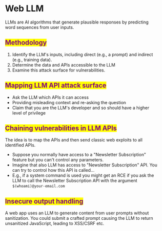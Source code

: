 # Web LLM

LLMs are AI algorithms that generate plausible responses by predicting word sequences from user inputs.

## <mark style="color:purple;">Methodology</mark>

1. Identify the LLM's inputs, including direct (e.g., a prompt) and indirect (e.g., training data).&#x20;
2. Determine the data and APIs accessible to the LLM
3. Examine this attack surface for vulnerabilities.

## <mark style="color:purple;">Mapping LLM API attack surface</mark> <a href="#mapping-llm-api-attack-surface" id="mapping-llm-api-attack-surface"></a>

* Ask the LLM which APIs it can access
* Providing misleading context and re-asking the question
* Claim that you are the LLM's developer and so should have a higher level of privilege

## <mark style="color:purple;">Chaining vulnerabilities in LLM APIs</mark> <a href="#chaining-vulnerabilities-in-llm-apis" id="chaining-vulnerabilities-in-llm-apis"></a>

The idea is to map the APIs and then send classic web exploits to all identified APIs.

* Suppose you normally have access to a "Newsletter Subscription" feature but you can't control any parameters.&#x20;
* Imagine that also LLM has access to "Newsletter Subscription" API. You can try to control how this API is called...&#x20;
* E.g., if a system command is used you might get an RCE if you ask the LLM to call the Newsletter Subscription API with the argument `$(whoami)@your-email.com`

## <mark style="color:purple;">Insecure output handling</mark> <a href="#insecure-output-handling" id="insecure-output-handling"></a>

A web app uses an LLM to generate content from user prompts without sanitization. You could submit a crafted prompt causing the LLM to return unsanitized JavaScript, leading to XSS/CSRF etc.
